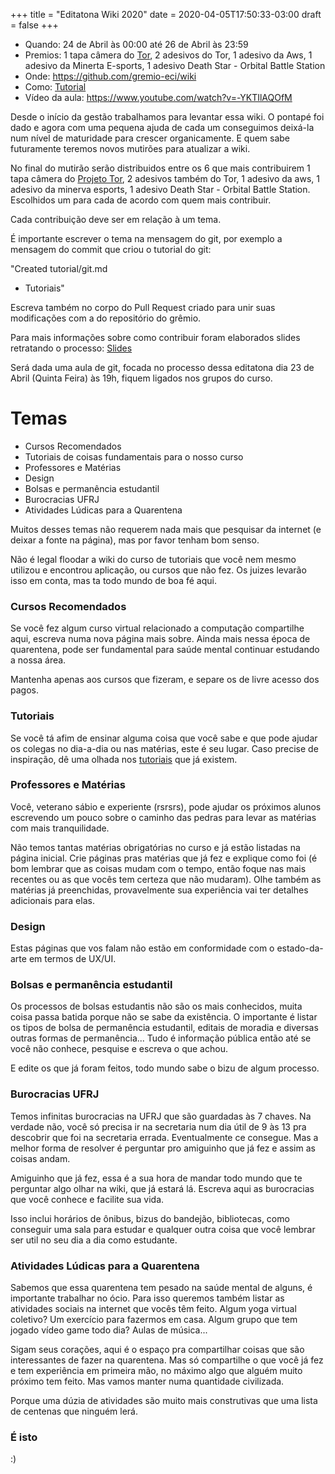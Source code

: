+++
title = "Editatona Wiki 2020"
date = 2020-04-05T17:50:33-03:00
draft = false
+++

- Quando: 24 de Abril às 00:00 até 26 de Abril às 23:59
- Premios: 1 tapa câmera do [Tor](https://www.torproject.org/), 2 adesivos do Tor, 1 adesivo da Aws, 1 adesivo da Minerta E-sports, 1 adesivo Death Star - Orbital Battle Station
- Onde: https://github.com/gremio-eci/wiki
- Como: [Tutorial](https://docs.google.com/presentation/d/1bBp3djMY6sMn1qmDTdQqSOXYaCvt2RpSCy_VFP65Ebc/edit?usp=sharing)
- Vídeo da aula: https://www.youtube.com/watch?v=-YKTIlAQOfM

Desde o início da gestão trabalhamos para levantar essa wiki. O pontapé foi dado e agora com uma pequena ajuda de cada um conseguimos deixá-la num nível de maturidade para crescer organicamente. E quem sabe futuramente teremos novos mutirões para atualizar a wiki.

No final do mutirão serão distribuidos entre os 6 que mais contribuirem 1 tapa câmera do [Projeto Tor](https://www.torproject.org/), 2 adesivos também do Tor, 1 adesivo da aws, 1 adesivo da minerva esports, 1 adesivo Death Star - Orbital Battle Station. Escolhidos um para cada de acordo com quem mais contribuir.

Cada contribuição deve ser em relação à um tema.

É importante escrever o tema na mensagem do git, por exemplo a mensagem do commit que criou o tutorial do git:

"Created tutorial/git.md

- Tutoriais"

Escreva também no corpo do Pull Request criado para unir suas modificações com a do repositório do grêmio.

Para mais informações sobre como contribuir foram elaborados slides retratando o processo: [Slides](https://docs.google.com/presentation/d/1bBp3djMY6sMn1qmDTdQqSOXYaCvt2RpSCy_VFP65Ebc/edit?usp=sharing)

Será dada uma aula de git, focada no processo dessa editatona dia 23 de Abril (Quinta Feira) às 19h, fiquem ligados nos grupos do curso.

# Temas

- Cursos Recomendados
- Tutoriais de coisas fundamentais para o nosso curso
- Professores e Matérias
- Design
- Bolsas e permanência estudantil
- Burocracias UFRJ
- Atividades Lúdicas para a Quarentena

Muitos desses temas não requerem nada mais que pesquisar da internet (e deixar a fonte na página), mas por favor tenham bom senso.

Não é legal floodar a wiki do curso de tutoriais que você nem mesmo utilizou e encontrou aplicação, ou cursos que não fez. Os juizes levarão isso em conta, mas ta todo mundo de boa fé aqui.

### Cursos Recomendados

Se você fez algum curso virtual relacionado a computação compartilhe aqui, escreva numa nova página mais sobre. Ainda mais nessa época de quarentena, pode ser fundamental para saúde mental continuar estudando a nossa área.

Mantenha apenas aos cursos que fizeram, e separe os de livre acesso dos pagos.

### Tutoriais

Se você tá afim de ensinar alguma coisa que você sabe e que pode ajudar os colegas no dia-a-dia ou nas matérias, este é seu lugar. Caso precise de inspiração, dê uma olhada nos [tutoriais](../../tutorial) que já existem.

### Professores e Matérias

Você, veterano sábio e experiente (rsrsrs), pode ajudar os próximos alunos escrevendo um pouco sobre o caminho das pedras para levar as matérias com mais tranquilidade.

Não temos tantas matérias obrigatórias no curso e já estão listadas na página inicial. Crie páginas pras matérias que já fez e explique como foi (é bom lembrar que as coisas mudam com o tempo, então foque nas mais recentes ou as que vocês tem certeza que não mudaram). Olhe também as matérias já preenchidas, provavelmente sua experiência vai ter detalhes adicionais para elas.

### Design

Estas páginas que vos falam não estão em conformidade com o estado-da-arte em termos de UX/UI.

### Bolsas e permanência estudantil

Os processos de bolsas estudantis não são os mais conhecidos, muita coisa passa batida porque não se sabe da existência. O importante é listar os tipos de bolsa de permanência estudantil, editais de moradia e diversas outras formas de permanência... Tudo é informação pública então até se você não conhece, pesquise e escreva o que achou.

E edite os que já foram feitos, todo mundo sabe o bizu de algum processo.

### Burocracias UFRJ

Temos infinitas burocracias na UFRJ que são guardadas às 7 chaves. Na verdade não, você só precisa ir na secretaria num dia útil de 9 às 13 pra descobrir que foi na secretaria errada. Eventualmente ce consegue. Mas a melhor forma de resolver é perguntar pro amiguinho que já fez e assim as coisas andam.

Amiguinho que já fez, essa é a sua hora de mandar todo mundo que te perguntar algo olhar na wiki, que já estará lá. Escreva aqui as burocracias que você conhece e facilite sua vida.

Isso inclui horários de ônibus, bizus do bandejão, bibliotecas, como conseguir uma sala para estudar e qualquer outra coisa que você lembrar ser util no seu dia a dia como estudante.

### Atividades Lúdicas para a Quarentena

Sabemos que essa quarentena tem pesado na saúde mental de alguns, é importante trabalhar no ócio. Para isso queremos também listar as atividades sociais na internet que vocês têm feito. Algum yoga virtual coletivo? Um exercício para fazermos em casa. Algum grupo que tem jogado vídeo game todo dia? Aulas de música...

Sigam seus corações, aqui é o espaço pra compartilhar coisas que são interessantes de fazer na quarentena. Mas só compartilhe o que você já fez e tem experiência em primeira mão, no máximo algo que alguém muito próximo tem feito. Mas vamos manter numa quantidade civilizada.

Porque uma dúzia de atividades são muito mais construtivas que uma lista de centenas que ninguém lerá.

### É isto

:)
